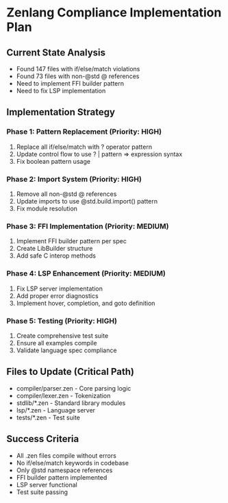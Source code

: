 # Zenlang Compliance Implementation Plan

## Current State Analysis
- Found 147 files with if/else/match violations
- Found 73 files with non-@std @ references  
- Need to implement FFI builder pattern
- Need to fix LSP implementation

## Implementation Strategy

### Phase 1: Pattern Replacement (Priority: HIGH)
1. Replace all if/else/match with ? operator pattern
2. Update control flow to use ? | pattern => expression syntax
3. Fix boolean pattern usage

### Phase 2: Import System (Priority: HIGH)
1. Remove all non-@std @ references
2. Update imports to use @std.build.import() pattern
3. Fix module resolution

### Phase 3: FFI Implementation (Priority: MEDIUM)
1. Implement FFI builder pattern per spec
2. Create LibBuilder structure
3. Add safe C interop methods

### Phase 4: LSP Enhancement (Priority: MEDIUM)
1. Fix LSP server implementation
2. Add proper error diagnostics
3. Implement hover, completion, and goto definition

### Phase 5: Testing (Priority: HIGH)
1. Create comprehensive test suite
2. Ensure all examples compile
3. Validate language spec compliance

## Files to Update (Critical Path)
- compiler/parser.zen - Core parsing logic
- compiler/lexer.zen - Tokenization
- stdlib/*.zen - Standard library modules
- lsp/*.zen - Language server
- tests/*.zen - Test suite

## Success Criteria
- All .zen files compile without errors
- No if/else/match keywords in codebase
- Only @std namespace references
- FFI builder pattern implemented
- LSP server functional
- Test suite passing
